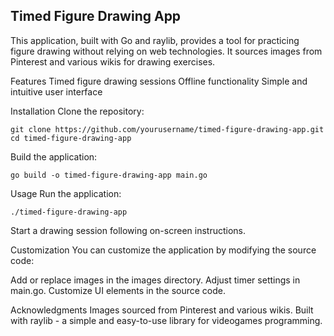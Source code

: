 ## Timed Figure Drawing App
This application, built with Go and raylib, provides a tool for practicing figure drawing without relying on web technologies. It sources images from Pinterest and various wikis for drawing exercises.

Features
Timed figure drawing sessions
Offline functionality
Simple and intuitive user interface

Installation
Clone the repository:
```
git clone https://github.com/yourusername/timed-figure-drawing-app.git
cd timed-figure-drawing-app
```
Build the application:

```
go build -o timed-figure-drawing-app main.go
```

Usage
Run the application:
```
./timed-figure-drawing-app
```

Start a drawing session following on-screen instructions.

Customization
You can customize the application by modifying the source code:

Add or replace images in the images directory.
Adjust timer settings in main.go.
Customize UI elements in the source code.


Acknowledgments
Images sourced from Pinterest and various wikis.
Built with raylib - a simple and easy-to-use library for videogames programming.
